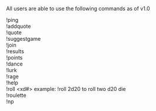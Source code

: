 All users are able to use the following commands as of v1.0

!ping  
!addquote <quote>  
!quote  
!suggestgame <game>  
!join  
!results  
!points  
!dance  
!lurk  
!rage  
!help  
!roll <xd#> example: !roll 2d20 to roll two d20 die  
!roulette  
!np    

